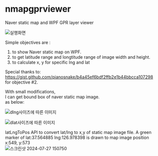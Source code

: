 # nmapgprviewer
Naver static map and WPF GPR layer viewer

![실행화면](https://github.com/user-attachments/assets/c8a3db7e-8ccb-4a66-ba05-92d91ff0cea5)

Simple objectives are : 
1. to show Naver static map on WPF.
2. to get latitude range and longtitude range of image width and height.
3. to calculate x, y for specific lng and lat

Special thanks to:     
https://gist.github.com/pianosnake/b4a45ef6bdf2ffb2e1b44bbcca107298    
for objective #2.    

With small modifications,     
I can get bound box of naver static map image.     
as below:    

![dlng사이즈에 따른 이미지](https://github.com/user-attachments/assets/21ed3c5d-3481-449f-b19e-f8baf27b650b)

![dlat사이즈에 따른 이미지](https://github.com/user-attachments/assets/1097dadc-0fe0-44b2-bea3-38db3f54de1b)

latLngToPos API to convert lat/lng to x,y of static map image file.
A green marker of lat:37.564885 lng:126.978398  is drawn to map image position x:549, y:573  
![스크린샷 2024-07-27 150750](https://github.com/user-attachments/assets/f200b2d4-6c1f-4bbc-88fb-07daec5f1ed3)
